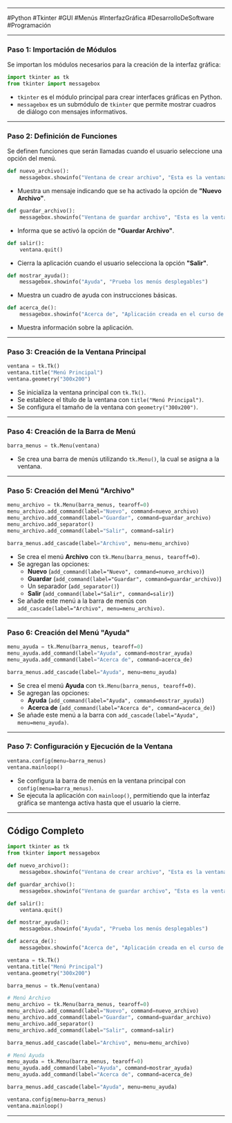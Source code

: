 
---

#Python #Tkinter #GUI #Menús #InterfazGráfica #DesarrolloDeSoftware #Programación

---
### **Paso 1: Importación de Módulos**

Se importan los módulos necesarios para la creación de la interfaz gráfica:

```python
import tkinter as tk
from tkinter import messagebox
```

- `tkinter` es el módulo principal para crear interfaces gráficas en Python.
- `messagebox` es un submódulo de `tkinter` que permite mostrar cuadros de diálogo con mensajes informativos.

---

### **Paso 2: Definición de Funciones**

Se definen funciones que serán llamadas cuando el usuario seleccione una opción del menú.

```python
def nuevo_archivo():
    messagebox.showinfo("Ventana de crear archivo", "Esta es la ventana para crear un archivo")
```

- Muestra un mensaje indicando que se ha activado la opción de **"Nuevo Archivo"**.

```python
def guardar_archivo():
    messagebox.showinfo("Ventana de guardar archivo", "Esta es la ventana para guardar un archivo")
```

- Informa que se activó la opción de **"Guardar Archivo"**.

```python
def salir():
    ventana.quit()
```

- Cierra la aplicación cuando el usuario selecciona la opción **"Salir"**.

```python
def mostrar_ayuda():
    messagebox.showinfo("Ayuda", "Prueba los menús desplegables")
```

- Muestra un cuadro de ayuda con instrucciones básicas.

```python
def acerca_de():
    messagebox.showinfo("Acerca de", "Aplicación creada en el curso de Python")
```

- Muestra información sobre la aplicación.

---

### **Paso 3: Creación de la Ventana Principal**

```python
ventana = tk.Tk()
ventana.title("Menú Principal")
ventana.geometry("300x200")
```

- Se inicializa la ventana principal con `tk.Tk()`.
- Se establece el título de la ventana con `title("Menú Principal")`.
- Se configura el tamaño de la ventana con `geometry("300x200")`.

---

### **Paso 4: Creación de la Barra de Menú**

```python
barra_menus = tk.Menu(ventana)
```

- Se crea una barra de menús utilizando `tk.Menu()`, la cual se asigna a la ventana.

---

### **Paso 5: Creación del Menú "Archivo"**

```python
menu_archivo = tk.Menu(barra_menus, tearoff=0)
menu_archivo.add_command(label="Nuevo", command=nuevo_archivo)
menu_archivo.add_command(label="Guardar", command=guardar_archivo)
menu_archivo.add_separator()
menu_archivo.add_command(label="Salir", command=salir)

barra_menus.add_cascade(label="Archivo", menu=menu_archivo)
```

- Se crea el menú **Archivo** con `tk.Menu(barra_menus, tearoff=0)`.
- Se agregan las opciones:
    - **Nuevo** (`add_command(label="Nuevo", command=nuevo_archivo)`)
    - **Guardar** (`add_command(label="Guardar", command=guardar_archivo)`)
    - Un separador (`add_separator()`)
    - **Salir** (`add_command(label="Salir", command=salir)`)
- Se añade este menú a la barra de menús con `add_cascade(label="Archivo", menu=menu_archivo)`.

---

### **Paso 6: Creación del Menú "Ayuda"**

```python
menu_ayuda = tk.Menu(barra_menus, tearoff=0)
menu_ayuda.add_command(label="Ayuda", command=mostrar_ayuda)
menu_ayuda.add_command(label="Acerca de", command=acerca_de)

barra_menus.add_cascade(label="Ayuda", menu=menu_ayuda)
```

- Se crea el menú **Ayuda** con `tk.Menu(barra_menus, tearoff=0)`.
- Se agregan las opciones:
    - **Ayuda** (`add_command(label="Ayuda", command=mostrar_ayuda)`)
    - **Acerca de** (`add_command(label="Acerca de", command=acerca_de)`)
- Se añade este menú a la barra con `add_cascade(label="Ayuda", menu=menu_ayuda)`.

---

### **Paso 7: Configuración y Ejecución de la Ventana**

```python
ventana.config(menu=barra_menus)
ventana.mainloop()
```

- Se configura la barra de menús en la ventana principal con `config(menu=barra_menus)`.
- Se ejecuta la aplicación con `mainloop()`, permitiendo que la interfaz gráfica se mantenga activa hasta que el usuario la cierre.

---

## **Código Completo**

```python
import tkinter as tk
from tkinter import messagebox

def nuevo_archivo():
    messagebox.showinfo("Ventana de crear archivo", "Esta es la ventana para crear un archivo")

def guardar_archivo():
    messagebox.showinfo("Ventana de guardar archivo", "Esta es la ventana para guardar un archivo")

def salir():
    ventana.quit()

def mostrar_ayuda():
    messagebox.showinfo("Ayuda", "Prueba los menús desplegables")

def acerca_de():
    messagebox.showinfo("Acerca de", "Aplicación creada en el curso de Python")

ventana = tk.Tk()
ventana.title("Menú Principal")
ventana.geometry("300x200")

barra_menus = tk.Menu(ventana)

# Menú Archivo
menu_archivo = tk.Menu(barra_menus, tearoff=0)
menu_archivo.add_command(label="Nuevo", command=nuevo_archivo)
menu_archivo.add_command(label="Guardar", command=guardar_archivo)
menu_archivo.add_separator()
menu_archivo.add_command(label="Salir", command=salir)

barra_menus.add_cascade(label="Archivo", menu=menu_archivo)

# Menú Ayuda
menu_ayuda = tk.Menu(barra_menus, tearoff=0)
menu_ayuda.add_command(label="Ayuda", command=mostrar_ayuda)
menu_ayuda.add_command(label="Acerca de", command=acerca_de)

barra_menus.add_cascade(label="Ayuda", menu=menu_ayuda)

ventana.config(menu=barra_menus)
ventana.mainloop()
```

---
